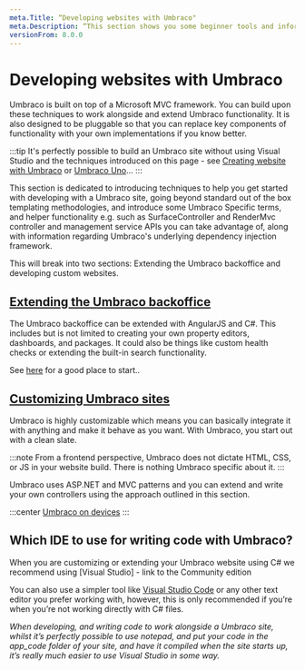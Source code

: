 ```yaml
---
meta.Title: “Developing websites with Umbraco"
meta.Description: “This section shows you some beginner tools and information to get your started with Umbraco 8. From making a local installation to extending the backoffice.”
versionFrom: 8.0.0
---
```

# Developing websites with Umbraco

Umbraco is built on top of a Microsoft MVC framework. You can build upon these techniques to work alongside and extend Umbraco functionality. It is also designed to be pluggable so that you can replace key components of functionality with your own implementations if you know better. 

:::tip
It's perfectly possible to build an Umbraco site without using Visual Studio and the techniques introduced on this page - see [Creating website with Umbraco](Creating-websites-with-Umbraco) or [Umbraco Uno](Umbraco-Uno)... 
::: 

This section is dedicated to introducing techniques to help you get started with developing with a Umbraco site, going beyond standard out of the box templating methodologies, and introduce some Umbraco Specific terms, and helper functionality e.g. such as SurfaceController and RenderMvc controller and management service APIs you can take advantage of, along with information regarding Umbraco's underlying dependency injection framework.

This will break into two sections: Extending the Umbraco backoffice and developing custom websites.

## [Extending the Umbraco backoffice](../Getting-Started/Developing-websites-with-Umbraco/Extending-the-Umbraco-Backoffice/index.md)

The Umbraco backoffice can be extended with AngularJS and C#. This includes but is not limited to creating your own property editors, dashboards, and packages. It could also be things like custom health checks or extending the built-in search functionality.

See [here](https://our.umbraco.com/documentation/Extending/) for a good place to start..

## [Customizing Umbraco sites](../Getting-Started/Developing-websites-with-Umbraco/Customizing-Umbraco-sites/index.md)

Umbraco is highly customizable which means you can basically integrate it with anything and make it behave as you want. With Umbraco, you start out with a clean slate.

:::note
From a frontend perspective, Umbraco does not dictate HTML, CSS, or JS in your website build. There is nothing Umbraco specific about it.
:::

Umbraco uses ASP.NET and MVC patterns and you can extend and write your own controllers using the approach outlined in this section.

:::center
[Umbraco on devices](images/devices.png)
:::

## Which IDE to use for writing code with Umbraco?
When you are customizing or extending your Umbraco website using C# we recommend using [Visual Studio] - link to the Community edition

You can also use a simpler tool like [Visual Studio Code](https://visualstudio.microsoft.com/free-developer-offers/) or any other text editor you prefer working with, however, this is only recommended if you’re when you’re not working directly with C# files.

_When developing, and writing code to work alongside a Umbraco site, whilst it’s perfectly possible to use notepad, and put your code in the app_code folder of your site, and have it compiled when the site starts up, it’s really much easier to use Visual Studio in some way._

